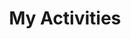 ---
title: My Activities

# Listing view
view: community/custom_card

# Optional banner image (relative to `assets/media/` folder).
banner:
  caption: ''
  image: ''
---